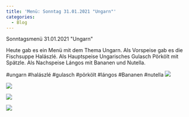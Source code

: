 ```yaml
---
title: 'Menü: Sonntag 31.01.2021 "Ungarn"'
categories:
  - Blog
---
```


Sonntagsmenü 31.01.2021 "Ungarn"

Heute gab es ein Menü mit dem Thema Ungarn.
Als Vorspeise gab es die Fischsuppe Halászlé.
Als Hauptspeise Ungarisches Gulasch Pörkölt mit Spätzle.
Als Nachspeise Lángos mit Bananen und Nutella.

#ungarn #halászlé #gulasch #pörkölt #lángos #Bananen #nutella
![](..\..\.\assets\2021-01-31-sonntag-ungarn\1.jpg)

![](..\..\.\assets\2021-01-31-sonntag-ungarn\2.jpg)

![](..\..\.\assets\2021-01-31-sonntag-ungarn\3.jpg)

![](..\..\.\assets\2021-01-31-sonntag-ungarn\4.jpg)


